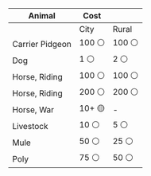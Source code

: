| Animal          | Cost   |       |
| --------------- | ------ | ----- |
|                 | City   | Rural |
| Carrier Pidgeon | 100 ⚪  | 100 ⚪ |
| Dog             | 1 ⚪    | 2 ⚪   |
| Horse, Riding   | 100 ⚪  | 100 ⚪ |
| Horse, Riding   | 200 ⚪  | 200 ⚪ |
| Horse, War      | 10+ 🟡 | -     |
| Livestock       | 10 ⚪   | 5 ⚪   |
| Mule            | 50 ⚪   | 25 ⚪  |
| Poly            | 75 ⚪   | 50 ⚪  |
